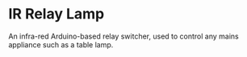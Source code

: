 # IR Relay Lamp
An infra-red Arduino-based relay switcher, used to control any mains appliance such as a table lamp.